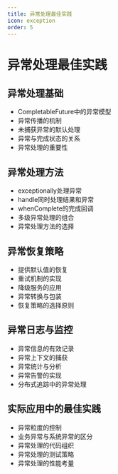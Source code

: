 ```yaml
---
title: 异常处理最佳实践
icon: exception
order: 5
---
```


# 异常处理最佳实践

## 异常处理基础

- CompletableFuture中的异常模型
- 异常传播的机制
- 未捕获异常的默认处理
- 异常与完成状态的关系
- 异常处理的重要性

## 异常处理方法

- exceptionally处理异常
- handle同时处理结果和异常
- whenComplete的完成回调
- 多级异常处理的组合
- 异常处理方法的选择

## 异常恢复策略

- 提供默认值的恢复
- 重试机制的实现
- 降级服务的应用
- 异常转换与包装
- 恢复策略的选择原则

## 异常日志与监控

- 异常信息的有效记录
- 异常上下文的捕获
- 异常统计与分析
- 异常告警的实现
- 分布式追踪中的异常处理

## 实际应用中的最佳实践

- 异常粒度的控制
- 业务异常与系统异常的区分
- 异常处理的代码组织
- 异常处理的测试策略
- 异常处理的性能考量
